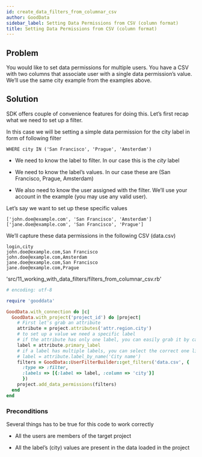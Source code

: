 ```yaml
---
id: create_data_filters_from_columnar_csv
author: GoodData
sidebar_label: Setting Data Permissions from CSV (column format)
title: Setting Data Permissions from CSV (column format)
---
```


Problem
-------

You would like to set data permissions for multiple users. You have a
CSV with two columns that associate user with a single data permission’s
value. We’ll use the same city example from the examples above.

Solution
--------

SDK offers couple of convenience features for doing this. Let’s first
recap what we need to set up a filter.

In this case we will be setting a simple data permission for the city
label in form of following filter

    WHERE city IN ('San Francisco', 'Prague', 'Amsterdam')

-   We need to know the label to filter. In our case this is the *city*
    label

-   We need to know the label’s values. In our case these are (San
    Francisco, Prague, Amsterdam)

-   We also need to know the user assigned with the filter. We’ll use
    your account in the example (you may use any valid user).

Let’s say we want to set up these specific values

    ['john.doe@example.com', 'San Francisco', 'Amsterdam']
    ['jane.doe@example.com', 'San Francisco', 'Prague']

We’ll capture these data permissions in the following CSV (data.csv)

    login,city
    john.doe@example.com,San Francisco
    john.doe@example.com,Amsterdam
    jane.doe@example.com,San Francisco
    jane.doe@example.com,Prague


'src/11\_working\_with\_data\_filters/filters\_from\_columnar\_csv.rb'
```ruby
# encoding: utf-8

require 'gooddata'

GoodData.with_connection do |c|
  GoodData.with_project('project_id') do |project|
    # First let's grab an attribute
    attribute = project.attributes('attr.region.city')
    # to set up a value we need a specific label
    # if the attribute has only one label, you can easily grab it by calling #primary_label
    label = attribute.primary_label
    # if a label has multiple labels, you can select the correct one like this
    # label = attribute.label_by_name('City name')
    filters = GoodData::UserFilterBuilder::get_filters('data.csv', { 
      :type => :filter, 
      :labels => [{:label => label, :column => 'city'}]
      })      
    project.add_data_permissions(filters)
  end
end
```

### Preconditions

Several things has to be true for this code to work correctly

-   All the users are members of the target project

-   All the label’s (city) values are present in the data loaded in the
    project
